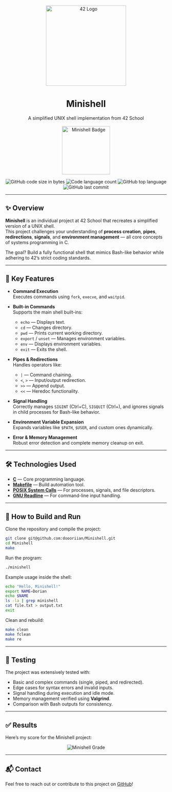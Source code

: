 <br />
<p align="center">
  <a href="https://github.com/othneildrew/Best-README-Template">
    <img src="https://upload.wikimedia.org/wikipedia/commons/thumb/8/8d/42_Logo.svg/1200px-42_Logo.svg.png" alt="42 Logo" width="250" height="250">
  </a>

  <h1 align="center">Minishell</h1>

  <p align="center">
    A simplified UNIX shell implementation from 42 School
    <br /><br />
    <img src="https://github.com/doooriian/42-Badges/blob/main/badges/minishellm.png" alt="Minishell Badge" width="150">
  </p>
</p>

<p align="center">
  <img alt="GitHub code size in bytes" src="https://img.shields.io/github/languages/code-size/doooriian/Minishell?color=1A237E" />
  <img alt="Code language count" src="https://img.shields.io/github/languages/count/doooriian/Minishell?color=00BCD4" />
  <img alt="GitHub top language" src="https://img.shields.io/github/languages/top/doooriian/Minishell?color=7B1FA2" />
  <img alt="GitHub last commit" src="https://img.shields.io/github/last-commit/doooriian/Minishell?color=D32F2F" />
</p>

---

## ✨ Overview

**Minishell** is an individual project at 42 School that recreates a simplified version of a UNIX shell.  
This project challenges your understanding of **process creation**, **pipes**, **redirections**, **signals**, and **environment management** — all core concepts of systems programming in C.

The goal? Build a fully functional shell that mimics Bash-like behavior while adhering to 42’s strict coding standards.

---

## 📑 Key Features

- **Command Execution**  
  Executes commands using `fork`, `execve`, and `waitpid`.

- **Built-in Commands**  
  Supports the main shell built-ins:
  - `echo` — Displays text.
  - `cd` — Changes directory.
  - `pwd` — Prints current working directory.
  - `export` / `unset` — Manages environment variables.
  - `env` — Displays environment variables.
  - `exit` — Exits the shell.

- **Pipes & Redirections**  
  Handles operators like:
  - `|` — Command chaining.
  - `<`, `>` — Input/output redirection.
  - `>>` — Append output.
  - `<<` — Heredoc functionality.

- **Signal Handling**  
  Correctly manages `SIGINT` (Ctrl+C), `SIGQUIT` (Ctrl+\), and ignores signals in child processes for Bash-like behavior.

- **Environment Variable Expansion**  
  Expands variables like `$PATH`, `$USER`, and custom ones dynamically.

- **Error & Memory Management**  
  Robust error detection and complete memory cleanup on exit.

---

## 🛠️ Technologies Used

- **[C](https://devdocs.io/c/)** — Core programming language.  
- **[Makefile](https://www.gnu.org/software/make/manual/make.html)** — Build automation tool.  
- **[POSIX System Calls](https://man7.org/linux/man-pages/man2/)** — For processes, signals, and file descriptors.  
- **[GNU Readline](https://tiswww.case.edu/php/chet/readline/rltop.html)** — For command-line input handling.

---

## 🚀 How to Build and Run

Clone the repository and compile the project:

```bash
git clone git@github.com:doooriian/Minishell.git
cd Minishell
make
```

Run the program:

```bash
./minishell
```

Example usage inside the shell:

```bash
echo "Hello, Minishell!"
export NAME=Dorian
echo $NAME
ls -la | grep minishell
cat file.txt > output.txt
exit
```

Clean and rebuild:

```bash
make clean
make fclean
make re
```

---

## 🧪 Testing

The project was extensively tested with:
- Basic and complex commands (single, piped, and redirected).  
- Edge cases for syntax errors and invalid inputs.  
- Signal handling during execution and idle mode.  
- Memory management verified using **Valgrind**.  
- Comparison with Bash outputs for consistency.  

---


## ✅ Results

Here’s my score for the Minishell project:

<p align="center">
  <img src="https://github.com/doooriian/42-Badges/blob/main/badges/MinishellGrade.png" alt="Minishell Grade">
</p>

---

## 📬 Contact

Feel free to reach out or contribute to this project on [GitHub](https://github.com/doooriian)!
